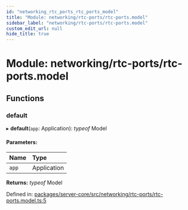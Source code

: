 ```yaml
---
id: "networking_rtc_ports_rtc_ports_model"
title: "Module: networking/rtc-ports/rtc-ports.model"
sidebar_label: "networking/rtc-ports/rtc-ports.model"
custom_edit_url: null
hide_title: true
---
```


# Module: networking/rtc-ports/rtc-ports.model

## Functions

### default

▸ **default**(`app`: Application): *typeof* Model

#### Parameters:

Name | Type |
:------ | :------ |
`app` | Application |

**Returns:** *typeof* Model

Defined in: [packages/server-core/src/networking/rtc-ports/rtc-ports.model.ts:5](https://github.com/xr3ngine/xr3ngine/blob/65dfcf39a/packages/server-core/src/networking/rtc-ports/rtc-ports.model.ts#L5)
